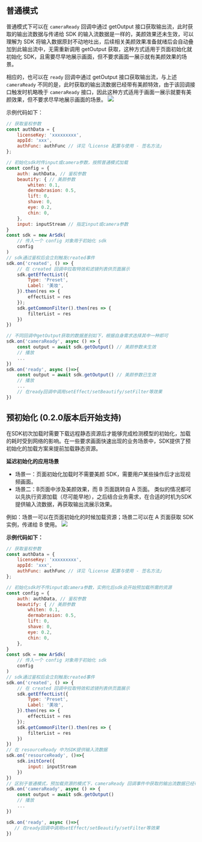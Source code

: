 [](id:normal)
## 普通模式
普通模式下可以在 `cameraReady` 回调中通过 getOutput 接口获取输出流，此时获取的输出流数据与传递给 SDK 的输入流数据是一样的，美颜效果还未生效，可以理解为 SDK 将输入数据原封不动地吐出，后续相关美颜效果准备就绪后会自动叠加到此输出流中，无需重新调用 getOutput 获取，这种方式适用于页面初始化就初始化 SDK，且需要尽早地展示画面，但不要求画面一展示就有美颜效果的场景。

相应的，也可以在 `ready` 回调中通过 getOutput 接口获取输出流，与上述 `cameraReady` 不同的是，此时获取的输出流数据已经带有美颜特效，由于该回调接口触发时机略晚于 `cameraReady` 接口，因此这种方式适用于画面一展示就要有美颜效果，但不要求尽早地展示画面的场景。
![](https://qcloudimg.tencent-cloud.cn/raw/11e4811c9510a7468a632179e65a6305.png)

示例代码如下：

```javascript
// 获取鉴权参数
const authData = {
	licenseKey: 'xxxxxxxxx',
	appId: 'xxx',
	authFunc: authFunc // 详见「License 配置与使用 - 签名方法」
};

// 初始化sdk时传input或camera参数，按照普通模式加载
const config = {
	auth: authData, // 鉴权参数
    beautify: { // 美颜参数
        whiten: 0.1,
        dermabrasion: 0.5,
        lift: 0,
        shave: 0,
        eye: 0.2,
        chin: 0,
    },
    input: inputStream // 指定input或camera参数
}
const sdk = new ArSdk(
	// 传入一个 config 对象用于初始化 sdk
	config
)
// sdk通过鉴权后会立刻触发created事件
sdk.on('created', () => {
    // 在 created 回调中拉取特效和滤镜列表供页面展示
    sdk.getEffectList({
        Type: 'Preset',
        Label: '美妆',
    }).then(res => {
        effectList = res
    });
    sdk.getCommonFilter().then(res => {
        filterList = res
    })
})

// 不同回调中getOutput获取的数据差别如下，根据自身需求选择其中一种即可
sdk.on('cameraReady', async () => {
	const output = await sdk.getOutput() // 美颜参数未生效
    // 播放
    ...
})
sdk.on('ready', async ()=>{
    const output = await sdk.getOutput() // 美颜参数已生效
    // 播放
    ...
    // 在ready回调中调用setEffect/setBeautify/setFilter等效果
})

```

[](id:preliminary)
## 预初始化 (0.2.0版本后开始支持)
在SDK初次加载时需要下载远程静态资源后才能够完成检测模型的初始化，加载的耗时受到网络的影响。在一些要求画面快速出现的业务场景中，SDK提供了预初始化的加载方案来提前加载静态资源。

**延迟初始化的应用场景**
- 场景一：页面初始化加载时不需要美颜 SDK，需要用户某些操作后才出现视频画面。
- 场景二：B页面中涉及美颜效果，而 B 页面跳转自 A 页面。
类似的情况都可以先执行资源加载（尽可能早地），之后结合业务需求，在合适的时机为SDK提供输入流数据，再获取输出流展示效果。

例如：场景一可以在页面初始化的时候加载资源；场景二可以在 A 页面获取 SDK 实例，传递给 B 使用。
![](https://qcloudimg.tencent-cloud.cn/raw/9218b4ff3d2e7676d914005b29317778.png)

**示例代码如下：**
```javascript
// 获取鉴权参数
const authData = {
	licenseKey: 'xxxxxxxxx',
	appId: 'xxx',
	authFunc: authFunc // 详见「License 配置与使用 - 签名方法」
};

// 初始化sdk时不传input或camera参数，实例化后sdk会开始预加载所需的资源
const config = {
	auth: authData, // 鉴权参数
    beautify: { // 美颜参数
        whiten: 0.1,
        dermabrasion: 0.5,
        lift: 0,
        shave: 0,
        eye: 0.2,
        chin: 0,
    },
}
const sdk = new ArSdk(
	// 传入一个 config 对象用于初始化 sdk
	config
)
// sdk通过鉴权后会立刻触发created事件
sdk.on('created', () => {
    // 在 created 回调中拉取特效和滤镜列表供页面展示
    sdk.getEffectList({
        Type: 'Preset',
        Label: '美妆',
    }).then(res => {
        effectList = res
    });
    sdk.getCommonFilter().then(res => {
        filterList = res
    })
})
// 在 resourceReady 中为SDK提供输入流数据
sdk.on('resourceReady', ()=>{
    sdk.initCore({
        input: inputStream
    })
})
// 区别于普通模式，预加载资源的模式下，cameraReady 回调事件中获取的输出流数据已经带有美颜效果
sdk.on('cameraReady', async () => {
	const output = await sdk.getOutput()
    // 播放
    ...
})

sdk.on('ready', async ()=>{
   // 在ready回调中调用setEffect/setBeautify/setFilter等效果
})

```
